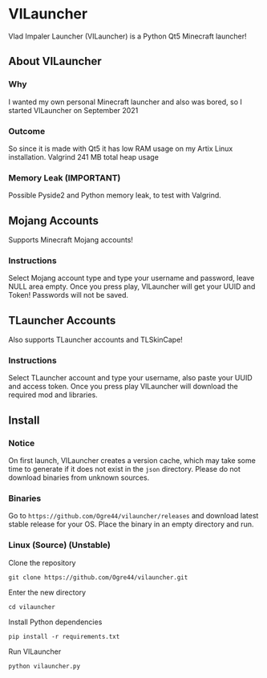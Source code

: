 # VILauncher
Vlad Impaler Launcher (VILauncher) is a Python Qt5 Minecraft launcher!

## About VILauncher

### Why
I wanted my own personal Minecraft launcher and also was bored, so I started VILauncher on September 2021

### Outcome
So since it is made with Qt5 it has low RAM usage on my Artix Linux installation.
Valgrind 241 MB total heap usage

### Memory Leak (IMPORTANT)
Possible Pyside2 and Python memory leak, to test with Valgrind.

## Mojang Accounts
Supports Minecraft Mojang accounts!

### Instructions
Select Mojang account type and type your username and password, leave NULL area empty.
Once you press play, VILauncher will get your UUID and Token!
Passwords will not be saved.

## TLauncher Accounts
Also supports TLauncher accounts and TLSkinCape!

### Instructions
Select TLauncher account and type your username, also paste your UUID and access token.
Once you press play VILauncher will download the required mod and libraries.

## Install

### Notice
On first launch, VILauncher creates a version cache, which may take some time to generate if it does not exist in the `json` directory.
Please do not download binaries from unknown sources.

### Binaries
Go to `https://github.com/Ogre44/vilauncher/releases` and download latest stable release for your OS.
Place the binary in an empty directory and run.

### Linux (Source) (Unstable)
Clone the repository

`git clone https://github.com/Ogre44/vilauncher.git`

Enter the new directory

`cd vilauncher`

Install Python dependencies

`pip install -r requirements.txt`

Run VILauncher

`python vilauncher.py`
